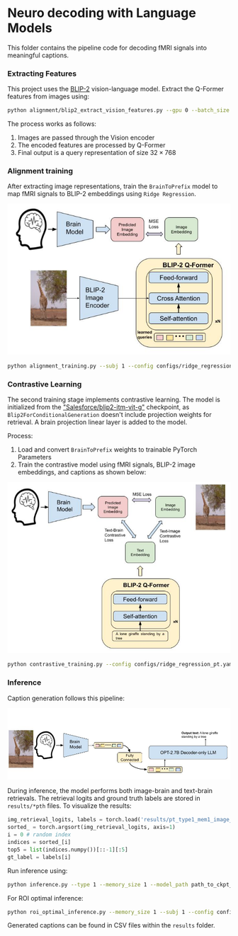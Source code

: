 # Neuro decoding with Language Models

This folder contains the pipeline code for decoding fMRI signals into meaningful captions.

### Extracting Features

This project uses the [BLIP-2](https://arxiv.org/abs/2301.12597) vision-language model. Extract the Q-Former features from images using:

```bash
python alignment/blip2_extract_vision_features.py --gpu 0 --batch_size 128 --embed_type vision
```

The process works as follows:

1. Images are passed through the Vision encoder
2. The encoded features are processed by Q-Former
3. Final output is a query representation of size $32\times768$

### Alignment training

After extracting image representations, train the `BrainToPrefix` model to map fMRI signals to BLIP-2 embeddings using `Ridge Regression`.

![stage_1](./figures/stage_1.jpg)


```bash
python alignment_training.py --subj 1 --config configs/ridge_regression_pt.yaml
```

### Contrastive Learning

The second training stage implements contrastive learning. The model is initialized from the ["Salesforce/blip2-itm-vit-g"](https://huggingface.co/Salesforce/blip2-itm-vit-g) checkpoint, as `Blip2ForConditionalGeneration` doesn't include projection weights for retrieval. A brain projection linear layer is added to the model.

Process:
1. Load and convert `BrainToPrefix` weights to trainable PyTorch Parameters
2. Train the contrastive model using fMRI signals, BLIP-2 image embeddings, and captions as shown below:

![stage_2](./figures/stage_2.jpg)

```bash
python contrastive_training.py --config configs/ridge_regression_pt.yaml --memory_size 1 --savename savename --subj 1
```

### Inference

Caption generation follows this pipeline:

![decoding_scheme](./figures/decoding_scheme.jpg)

During inference, the model performs both image-brain and text-brain retrievals. The retrieval logits and ground truth labels are stored in `results/*pth` files. To visualize the results:
```python
img_retrieval_logits, labels = torch.load('results/pt_type1_mem1_image_fwd.pth')
sorted_ = torch.argsort(img_retrieval_logits, axis=1)
i = 0 # random index
indices = sorted_[i]
top5 = list(indices.numpy())[::-1][:5]
gt_label = labels[i]
```

Run inference using:
```bash
python inference.py --type 1 --memory_size 1 --model_path path_to_ckpt_file --config configs/ridge_regression_pt.yaml --savename savename --subj 1
```

For ROI optimal inference:
```bash
python roi_optimal_inference.py --memory_size 1 --subj 1 --config configs/ridge_regression_pt.yaml
```

Generated captions can be found in CSV files within the `results` folder.
